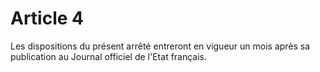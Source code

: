 # Article 4

Les dispositions du présent arrêté entreront en vigueur un mois après sa publication au Journal officiel de l'Etat français.
